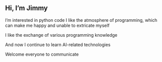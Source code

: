 ## Hi, I’m Jimmy

I’m interested in python code
I like the atmosphere of programming, which can make me happy and unable to extricate myself

I like the exchange of various programming knowledge

And now I continue to learn AI-related technologies

Welcome everyone to communicate

<!---
Jimmy-frog/Jimmy-frog is a ✨ special ✨ repository because its `README.md` (this file) appears on your GitHub profile.
You can click the Preview link to take a look at your changes.
--->
